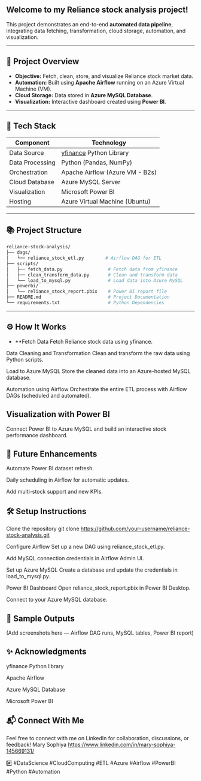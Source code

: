## Welcome to my Reliance stock analysis project!  
This project demonstrates an end-to-end **automated data pipeline**, integrating data fetching, transformation, cloud storage, automation, and visualization.

---

## 🚀 Project Overview

- **Objective:** Fetch, clean, store, and visualize Reliance stock market data.
- **Automation:** Built using **Apache Airflow** running on an Azure Virtual Machine (VM).
- **Cloud Storage:** Data stored in **Azure MySQL Database**.
- **Visualization:** Interactive dashboard created using **Power BI**.

---

## 🔧 Tech Stack

| Component        | Technology                            |
|------------------|---------------------------------------|
| Data Source      | [yfinance](https://pypi.org/project/yfinance/) Python Library |
| Data Processing  | Python (Pandas, NumPy)                |
| Orchestration    | Apache Airflow (Azure VM - B2s)       |
| Cloud Database   | Azure MySQL Server                   |
| Visualization    | Microsoft Power BI                   |
| Hosting          | Azure Virtual Machine (Ubuntu)       |

---

## 📚 Project Structure

```bash
reliance-stock-analysis/
├── dags/
│   └── reliance_stock_etl.py        # Airflow DAG for ETL
├── scripts/
│   ├── fetch_data.py                 # Fetch data from yfinance
│   ├── clean_transform_data.py       # Clean and transform data
│   └── load_to_mysql.py              # Load data into Azure MySQL
├── powerbi/
│   └── reliance_stock_report.pbix    # Power BI report file
├── README.md                         # Project Documentation
└── requirements.txt                  # Python Dependencies
```
---
## ⚙️ How It Works
- **Fetch Data
Fetch Reliance stock data using yfinance.

Data Cleaning and Transformation
Clean and transform the raw data using Python scripts.

Load to Azure MySQL
Store the cleaned data into an Azure-hosted MySQL database.

Automation using Airflow
Orchestrate the entire ETL process with Airflow DAGs (scheduled and automated).

## Visualization with Power BI
Connect Power BI to Azure MySQL and build an interactive stock performance dashboard.

## 📅 Future Enhancements
Automate Power BI dataset refresh.

Daily scheduling in Airflow for automatic updates.

Add multi-stock support and new KPIs.

## 🛠️ Setup Instructions
Clone the repository
git clone https://github.com/your-username/reliance-stock-analysis.git

Configure Airflow
Set up a new DAG using reliance_stock_etl.py.

Add MySQL connection credentials in Airflow Admin UI.

Set up Azure MySQL
Create a database and update the credentials in load_to_mysql.py.

Power BI Dashboard
Open reliance_stock_report.pbix in Power BI Desktop.

Connect to your Azure MySQL database.

## 📸 Sample Outputs
(Add screenshots here — Airflow DAG runs, MySQL tables, Power BI report)

## ✨ Acknowledgments
yfinance Python library

Apache Airflow

Azure MySQL Database

Microsoft Power BI

## 📬 Connect With Me
Feel free to connect with me on LinkedIn for collaboration, discussions, or feedback!
Mary Sophiya https://www.linkedin.com/in/mary-sophiya-145669131/

#️⃣ #DataScience #CloudComputing #ETL #Azure #Airflow #PowerBI #Python #Automation

